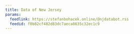 ```yaml
---
title: Data of New Jersey
params:
  feedlink: https://stefanbohacek.online/@njdatabot.rss
  feedid: f0b82cf482d83dc7aeca8635c32ec1c9
---
```

